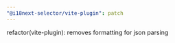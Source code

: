 ```yaml
---
"@i18next-selector/vite-plugin": patch
---
```


refactor(vite-plugin): removes formatting for json parsing
